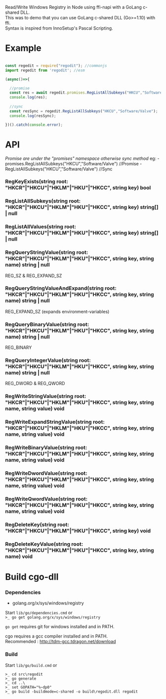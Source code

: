 Read/Write Windows Registry in Node using ffi-napi with a GoLang c-shared DLL.<br />
This was to demo that you can use GoLang c-shared DLL (Go>=1.10) with ffi.<br />
Syntax is inspired from InnoSetup's Pascal Scripting.

Example
=======

```js

const regedit = require("regodit"); //commonjs
import regedit from 'regodit'; //esm

(async()=>{

  //promise
  const res = await regedit.promises.RegListAllSubkeys("HKCU","Software/Valve");
  console.log(res);
  
  //sync
  const resSync = regedit.RegListAllSubkeys("HKCU","Software/Valve");
  console.log(resSync);

})().catch(console.error);
```

API
===

_Promise are under the "promises" namespace otherwise sync method_
eg: 
	- promises.RegListAllSubkeys("HKCU","Software/Valve") //Promise
	- RegListAllSubkeys("HKCU","Software/Valve") //Sync

### RegKeyExists(string root: "HKCR"|"HKCU"|"HKLM"|"HKU"|"HKCC", string key) bool
### RegListAllSubkeys(string root: "HKCR"|"HKCU"|"HKLM"|"HKU"|"HKCC", string key) string[] | null
### RegListAllValues(string root: "HKCR"|"HKCU"|"HKLM"|"HKU"|"HKCC", string key) string[] | null
### RegQueryStringValue(string root: "HKCR"|"HKCU"|"HKLM"|"HKU"|"HKCC", string key, string name) string | null
REG_SZ & REG_EXPAND_SZ
### RegQueryStringValueAndExpand(string root: "HKCR"|"HKCU"|"HKLM"|"HKU"|"HKCC", string key, string name) string | null
REG_EXPAND_SZ (expands environment-variables)
### RegQueryBinaryValue(string root: "HKCR"|"HKCU"|"HKLM"|"HKU"|"HKCC", string key, string name) string | null
REG_BINARY
### RegQueryIntegerValue(string root: "HKCR"|"HKCU"|"HKLM"|"HKU"|"HKCC", string key, string name) string | null
REG_DWORD & REG_QWORD
### RegWriteStringValue(string root: "HKCR"|"HKCU"|"HKLM"|"HKU"|"HKCC", string key, string name, string value) void
### RegWriteExpandStringValue(string root: "HKCR"|"HKCU"|"HKLM"|"HKU"|"HKCC", string key, string name, string value) void
### RegWriteBinaryValue(string root: "HKCR"|"HKCU"|"HKLM"|"HKU"|"HKCC", string key, string name, string value) void
### RegWriteDwordValue(string root: "HKCR"|"HKCU"|"HKLM"|"HKU"|"HKCC", string key, string name, string value) void
### RegWriteQwordValue(string root: "HKCR"|"HKCU"|"HKLM"|"HKU"|"HKCC", string key, string name, string value) void
### RegDeleteKey(string root: "HKCR"|"HKCU"|"HKLM"|"HKU"|"HKCC", string key) void
### RegDeleteKeyValue(string root: "HKCR"|"HKCU"|"HKLM"|"HKU"|"HKCC", string key, string name) void

Build cgo-dll
=============

### Dependencies

- golang.org/x/sys/windows/registry

Start `lib/go/dependencies.cmd` or <br />
`>_ go get golang.org/x/sys/windows/registry`<br />

`go get` requires git for windows installed and in PATH.

cgo requires a gcc compiler installed and in PATH. <br />
Recommended : http://tdm-gcc.tdragon.net/download
  
### Build  
  
Start `lib/go/build.cmd` or <br />
```
>_ cd src\regodit
>_ go generate
>_ cd ..\
>_ set GOPATH="%~dp0"
>_ go build -buildmode=c-shared -o build\regodit.dll regodit
```